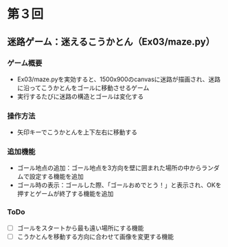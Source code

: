 # 第３回
## 迷路ゲーム：迷えるこうかとん（Ex03/maze.py）
### ゲーム概要
- Ex03/maze.pyを実効すると、1500x900のcanvasに迷路が描画され、迷路に沿ってこうかとんをゴールに移動させるゲーム
- 実行するたびに迷路の構造とゴールは変化する
### 操作方法
- 矢印キーでこうかとんを上下左右に移動する
### 追加機能
- ゴール地点の追加：ゴール地点を3方向を壁に囲まれた場所の中からランダムで設定する機能を追加
- ゴール時の表示：ゴールした際、「ゴールおめでとう！」と表示され、OKを押すとゲームが終了する機能を追加
### ToDo
- [ ] ゴールをスタートから最も遠い場所にする機能
- [ ] こうかとんを移動する方向に合わせて画像を変更する機能